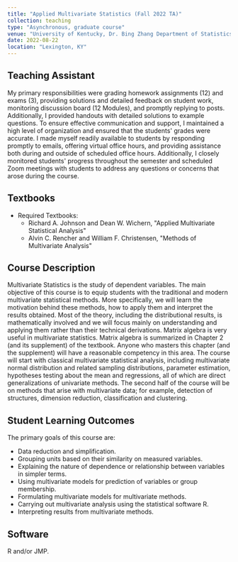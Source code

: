 ```yaml
---
title: "Applied Multivariate Statistics (Fall 2022 TA)"
collection: teaching
type: "Asynchronous, graduate course"
venue: "University of Kentucky, Dr. Bing Zhang Department of Statistics"
date: 2022-08-22
location: "Lexington, KY"
---
```


## Teaching Assistant
My primary responsibilities were grading homework assignments (12) and exams (3), providing solutions and detailed feedback on student work, monitoring discussion board (12 Modules), and promptly replying to posts. Additionally, I provided handouts with detailed solutions to example questions. To ensure effective communication and support, I maintained a high level of organization and ensured that the students' grades were accurate. I made myself readily available to students by responding promptly to emails, offering virtual office hours, and providing assistance both during and outside of scheduled office hours. Additionally, I closely monitored students' progress throughout the semester and scheduled Zoom meetings with students to address any questions or concerns that arose during the course.

## Textbooks
* Required Textbooks: 
  + Richard A. Johnson and Dean W. Wichern, "Applied Multivariate Statistical Analysis"
  + Alvin C. Rencher and William F. Christensen, "Methods of Multivariate Analysis"

## Course Description
Multivariate Statistics is the study of dependent variables. The main objective of this course is to equip students with the traditional and modern multivariate statistical methods. More specifically, we will learn the motivation behind these methods, how to apply them and interpret the results obtained. Most of the theory, including the distributional results, is mathematically involved and we will focus mainly on understanding and applying them rather than their technical derivations. Matrix algebra is very useful in multivariate statistics. Matrix algebra is summarized in Chapter 2 (and its supplement) of the textbook. Anyone who masters this chapter (and the supplement) will have a reasonable competency in this area. The course will start with classical multivariate statistical analysis, including multivariate normal distribution and related sampling distributions, parameter estimation, hypotheses testing about the mean and regressions, all of which are direct generalizations of univariate methods. The second half of the course will be on methods that arise with multivariate data; for example, detection of structures, dimension reduction, classification and clustering. 

## Student Learning Outcomes
The primary goals of this course are:

* Data reduction and simplification.
* Grouping units based on their similarity on measured variables.
* Explaining the nature of dependence or relationship between variables in simpler terms.
* Using multivariate models for prediction of variables or group membership.
* Formulating multivariate models for multivariate methods.
* Carrying out multivariate analysis using the statistical software R.
* Interpreting results from multivariate methods.

## Software
R and/or JMP.
